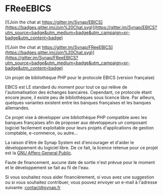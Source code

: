 FReeEBICS
=========

[![Join the chat at https://gitter.im/Synap/EBICS](https://badges.gitter.im/Join%20Chat.svg)](https://gitter.im/Synap/EBICS?utm_source=badge&utm_medium=badge&utm_campaign=pr-badge&utm_content=badge)

[![Join the chat at https://gitter.im/Synap/FReeEBICS](https://badges.gitter.im/Join%20Chat.svg)](https://gitter.im/Synap/FReeEBICS?utm_source=badge&utm_medium=badge&utm_campaign=pr-badge&utm_content=badge)

Un projet de bibliothèque PHP pour le protocole EBICS (version française)

EBICS est LE standard du moment pour tout ce qui relève de l'automatisation des échanges bancaires. Cependant, ce
protocole étant encore jeune, il existe peu de bibliothèques sous licence libre. Par ailleurs, quelques variantes
existent entre les banques françaises et les banques allemandes.

Ce projet vise à développer une bibliothèque PHP compatible avec les banques françaises afin de proposer aux développeurs
un composant logiciel facilement exploitable pour leurs projets d'applications de gestion comptable, e-commerce, ou
autre...

La raison d'être de Synap System est d'encourager et d'aider le développement du logiciel libre. De ce fait, la licence
retenue pour ce projet est la [GNU Affero General Public](https://www.gnu.org/licenses/agpl-3.0.html).

Faute de financement, aucune date de sortie n'est prévue pour le moment et le développement se fait au fil de l'eau.

Si vous souhaitez nous aider financièrement, si vous avez une suggestion ou si vous souhaitez contribuer, vous pouvez
envoyer un e-mail à l'adresse suivante: contact@synap.fr
